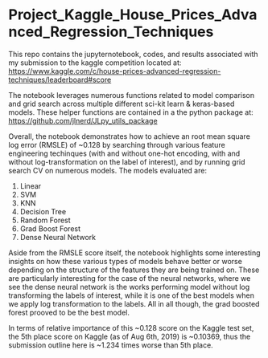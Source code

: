 # Project_Kaggle_House_Prices_Advanced_Regression_Techniques

This repo contains the jupyternotebook, codes, and results associated with my submission to the kaggle competition located at:
https://www.kaggle.com/c/house-prices-advanced-regression-techniques/leaderboard#score

The notebook leverages numerous functions related to model comparison and grid search across multiple different sci-kit learn & keras-based models. These helper functions are contained in a the python package at:
https://github.com/jlnerd/JLpy_utils_package

Overall, the notebook demonstrates how to achieve an root mean square log error (RMSLE) of ~0.128 by searching through various feature engineering techinques (with and without one-hot encoding, with and without log-transformation on the label of interest), and by running grid search CV on numerous models. The models evaluated are:

1. Linear
2. SVM
3. KNN
4. Decision Tree
5. Random Forest
6. Grad Boost Forest
7. Dense Neural Network

Aside from the RMSLE score itself, the notebook highlights some interesting insights on how these various types of models behave better or worse depending on the structure of the features they are being trained on. These are particularly interesting for the case of the neural networks, where we see the dense neural network is the works performing model without log transforming the labels of interest, while it is one of the best models when we apply log transformation to the labels. All in all though, the grad boosted forest prooved to be the best model. 

In terms of relative importance of this ~0.128 score on the Kaggle test set, the 5th place score on Kaggle (as of Aug 6th, 2019) is ~0.10369, thus the submission outline here is ~1.234 times worse than 5th place.

